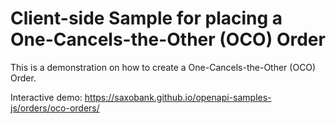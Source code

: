 # Client-side Sample for placing a One-Cancels-the-Other (OCO) Order

This is a demonstration on how to create a One-Cancels-the-Other (OCO) Order.

Interactive demo: <https://saxobank.github.io/openapi-samples-js/orders/oco-orders/>
